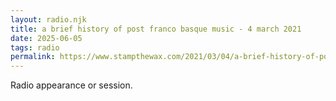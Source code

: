 ```yaml
---
layout: radio.njk
title: a brief history of post franco basque music - 4 march 2021
date: 2025-06-05
tags: radio
permalink: https://www.stampthewax.com/2021/03/04/a-brief-history-of-post-franco-basque-music/
---
```


Radio appearance or session.
